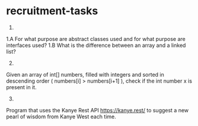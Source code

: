 # recruitment-tasks

1.
1.A For what purpose are abstract classes used and for what purpose are interfaces used?
1.B What is the difference between an array and a linked list?

2.
Given an array of int[] numbers, filled with integers and sorted in descending order ( numbers[i] > numbers[i+1] ), 
check if the int number x is present in it. 

3.
Program that uses the Kanye Rest API https://kanye.rest/ to suggest a new pearl of wisdom from Kanye West each time. 
